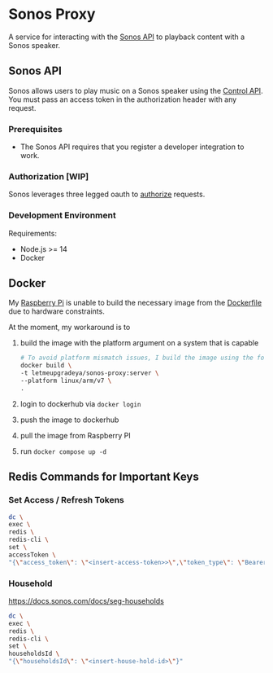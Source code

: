 # Sonos Proxy

A service for interacting with the [Sonos API] to playback content with a Sonos speaker.

## Sonos API

Sonos allows users to play music on a Sonos speaker using the [Control API]. You must pass an access token in the authorization header with any request.

### Prerequisites

- The Sonos API requires that you register a developer integration to work.

### Authorization [WIP]

Sonos leverages three legged oauth to [authorize] requests.

### Development Environment

Requirements:

- Node.js >= 14
- Docker

[sonos api]: https://developer.sonos.com/reference/
[authorize]: https://developer.sonos.com/build/direct-control/authorize/
[control api]: https://developer.sonos.com/reference/control-api/

## Docker

My [Raspberry Pi](https://www.raspberrypi.com/products/raspberry-pi-3-model-b/) is unable to build the necessary image from the [Dockerfile](./Dockerfile) due to hardware constraints.

At the moment, my workaround is to

1. build the image with the platform argument on a system that is capable

    ```sh
    # To avoid platform mismatch issues, I build the image using the following command
    docker build \
    -t letmeupgradeya/sonos-proxy:server \
    --platform linux/arm/v7 \
    .
    ```

1. login to dockerhub via `docker login`
1. push the image to dockerhub
1. pull the image from Raspberry PI
1. run `docker compose up -d`

## Redis Commands for Important Keys

### Set Access / Refresh Tokens

```sh
dc \
exec \
redis \
redis-cli \
set \
accessToken \
"{\"access_token\": \"<insert-access-token>>\",\"token_type\": \"Bearer\",\"expires_in\": 86399,\"refresh_token\": \"<insert-refresh-token>>\",\"scope\": \"playback-control-all\",\"expires_at\":\"2024-04-20T21:46:56.154Z\"}"
```

### Household

<https://docs.sonos.com/docs/seg-households>

```sh
dc \
exec \
redis \
redis-cli \
set \
householdsId \
"{\"householdsId\": \"<insert-house-hold-id>\"}"
```
